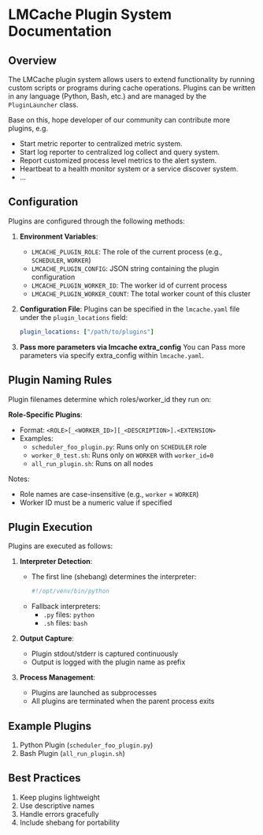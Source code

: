 # LMCache Plugin System Documentation

## Overview

The LMCache plugin system allows users to extend functionality by running custom scripts or programs during cache operations. Plugins can be written in any language (Python, Bash, etc.) and are managed by the `PluginLauncher` class.

Base on this, hope developer of our community can contribute more plugins, e.g.
- Start metric reporter to centralized metric system.
- Start log reporter to centralized log collect and query system.
- Report customized process level metrics to the alert system.
- Heartbeat to a health monitor system or a service discover system.
- ...

## Configuration
Plugins are configured through the following methods:

1. **Environment Variables**:
   - `LMCACHE_PLUGIN_ROLE`: The role of the current process (e.g., `SCHEDULER`, `WORKER`)
   - `LMCACHE_PLUGIN_CONFIG`: JSON string containing the plugin configuration
   - `LMCACHE_PLUGIN_WORKER_ID`: The worker id of current process
   - `LMCACHE_PLUGIN_WORKER_COUNT`: The total worker count of this cluster

2. **Configuration File**:
   Plugins can be specified in the `lmcache.yaml` file under the `plugin_locations` field:
   ```yaml
   plugin_locations: ["/path/to/plugins"]
   ```
3. **Pass more parameters via lmcache extra_config**
   You can Pass more parameters via specify extra_config within `lmcache.yaml`.

## Plugin Naming Rules
Plugin filenames determine which roles/worker_id they run on:

**Role-Specific Plugins**:
   - Format: `<ROLE>[_<WORKER_ID>][_<DESCRIPTION>].<EXTENSION>`
   - Examples:
     - `scheduler_foo_plugin.py`: Runs only on `SCHEDULER` role
     - `worker_0_test.sh`: Runs only on `WORKER` with `worker_id=0`
     - `all_run_plugin.sh`: Runs on all nodes

Notes:
- Role names are case-insensitive (e.g., `worker` = `WORKER`)
- Worker ID must be a numeric value if specified

## Plugin Execution
Plugins are executed as follows:

1. **Interpreter Detection**:
   - The first line (shebang) determines the interpreter:
     ```python
     #!/opt/venv/bin/python
     ```
   - Fallback interpreters:
     - `.py` files: `python`
     - `.sh` files: `bash`

2. **Output Capture**:
   - Plugin stdout/stderr is captured continuously
   - Output is logged with the plugin name as prefix

3. **Process Management**:
   - Plugins are launched as subprocesses
   - All plugins are terminated when the parent process exits

## Example Plugins
1. Python Plugin (`scheduler_foo_plugin.py`)
2. Bash Plugin (`all_run_plugin.sh`)

## Best Practices
1. Keep plugins lightweight
2. Use descriptive names
3. Handle errors gracefully
4. Include shebang for portability
